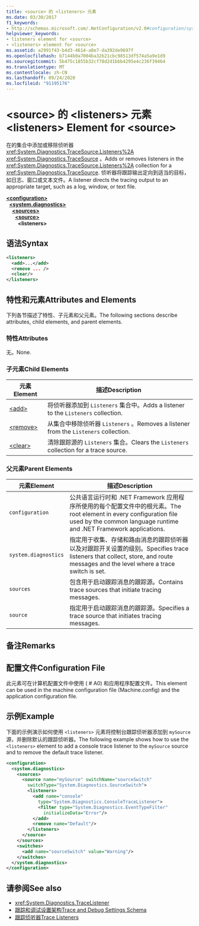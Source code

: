 ```yaml
---
title: <source> 的 <listeners> 元素
ms.date: 03/30/2017
f1_keywords:
- http://schemas.microsoft.com/.NetConfiguration/v2.0#configuration/system.diagnostics/sources/source/listeners
helpviewer_keywords:
- listeners element for <source>
- <listeners> element for <source>
ms.assetid: a2991f43-b4d3-4614-a8e7-da392de9697f
ms.openlocfilehash: b7144b0a7004ba32b21cbc98513df574a5a9e1d9
ms.sourcegitcommit: 5b475c1855b32cf78d2d1bbb4295e4c236f39464
ms.translationtype: MT
ms.contentlocale: zh-CN
ms.lasthandoff: 09/24/2020
ms.locfileid: "91195176"
---
```

# <a name="listeners-element-for-source"></a><span data-ttu-id="887a6-102">\<source> 的 \<listeners> 元素</span><span class="sxs-lookup"><span data-stu-id="887a6-102">\<listeners> Element for \<source></span></span>

<span data-ttu-id="887a6-103">在的集合中添加或移除侦听器 <xref:System.Diagnostics.TraceSource.Listeners%2A> <xref:System.Diagnostics.TraceSource> 。</span><span class="sxs-lookup"><span data-stu-id="887a6-103">Adds or removes listeners in the <xref:System.Diagnostics.TraceSource.Listeners%2A> collection for a <xref:System.Diagnostics.TraceSource>.</span></span> <span data-ttu-id="887a6-104">侦听器将跟踪输出定向到适当的目标，如日志、窗口或文本文件。</span><span class="sxs-lookup"><span data-stu-id="887a6-104">A listener directs the tracing output to an appropriate target, such as a log, window, or text file.</span></span>  
  
[**\<configuration>**](../configuration-element.md)  
&nbsp;&nbsp;[**\<system.diagnostics>**](system-diagnostics-element.md)  
&nbsp;&nbsp;&nbsp;&nbsp;[**\<sources>**](sources-element.md)  
&nbsp;&nbsp;&nbsp;&nbsp;&nbsp;&nbsp;[**\<source>**](source-element.md)  
&nbsp;&nbsp;&nbsp;&nbsp;&nbsp;&nbsp;&nbsp;&nbsp;**\<listeners>**  
  
## <a name="syntax"></a><span data-ttu-id="887a6-105">语法</span><span class="sxs-lookup"><span data-stu-id="887a6-105">Syntax</span></span>  
  
```xml  
<listeners>
  <add>...</add>  
  <remove ... />  
  <clear/>  
</listeners>  
```  
  
## <a name="attributes-and-elements"></a><span data-ttu-id="887a6-106">特性和元素</span><span class="sxs-lookup"><span data-stu-id="887a6-106">Attributes and Elements</span></span>  

 <span data-ttu-id="887a6-107">下列各节描述了特性、子元素和父元素。</span><span class="sxs-lookup"><span data-stu-id="887a6-107">The following sections describe attributes, child elements, and parent elements.</span></span>  
  
### <a name="attributes"></a><span data-ttu-id="887a6-108">特性</span><span class="sxs-lookup"><span data-stu-id="887a6-108">Attributes</span></span>  

 <span data-ttu-id="887a6-109">无。</span><span class="sxs-lookup"><span data-stu-id="887a6-109">None.</span></span>  
  
### <a name="child-elements"></a><span data-ttu-id="887a6-110">子元素</span><span class="sxs-lookup"><span data-stu-id="887a6-110">Child Elements</span></span>  
  
|<span data-ttu-id="887a6-111">元素</span><span class="sxs-lookup"><span data-stu-id="887a6-111">Element</span></span>|<span data-ttu-id="887a6-112">描述</span><span class="sxs-lookup"><span data-stu-id="887a6-112">Description</span></span>|  
|-------------|-----------------|  
|[\<add>](add-element-for-listeners-for-source.md)|<span data-ttu-id="887a6-113">将侦听器添加到 `Listeners` 集合中。</span><span class="sxs-lookup"><span data-stu-id="887a6-113">Adds a listener to the `Listeners` collection.</span></span>|  
|[\<remove>](remove-element-for-listeners-for-source.md)|<span data-ttu-id="887a6-114">从集合中移除侦听器 `Listeners` 。</span><span class="sxs-lookup"><span data-stu-id="887a6-114">Removes a listener from the `Listeners` collection.</span></span>|  
|[\<clear>](clear-element-for-listeners-for-source.md)|<span data-ttu-id="887a6-115">清除跟踪源的 `Listeners` 集合。</span><span class="sxs-lookup"><span data-stu-id="887a6-115">Clears the `Listeners` collection for a trace source.</span></span>|  
  
### <a name="parent-elements"></a><span data-ttu-id="887a6-116">父元素</span><span class="sxs-lookup"><span data-stu-id="887a6-116">Parent Elements</span></span>  
  
|<span data-ttu-id="887a6-117">元素</span><span class="sxs-lookup"><span data-stu-id="887a6-117">Element</span></span>|<span data-ttu-id="887a6-118">描述</span><span class="sxs-lookup"><span data-stu-id="887a6-118">Description</span></span>|  
|-------------|-----------------|  
|`configuration`|<span data-ttu-id="887a6-119">公共语言运行时和 .NET Framework 应用程序所使用的每个配置文件中的根元素。</span><span class="sxs-lookup"><span data-stu-id="887a6-119">The root element in every configuration file used by the common language runtime and .NET Framework applications.</span></span>|  
|`system.diagnostics`|<span data-ttu-id="887a6-120">指定用于收集、存储和路由消息的跟踪侦听器以及对跟踪开关设置的级别。</span><span class="sxs-lookup"><span data-stu-id="887a6-120">Specifies trace listeners that collect, store, and route messages and the level where a trace switch is set.</span></span>|  
|`sources`|<span data-ttu-id="887a6-121">包含用于启动跟踪消息的跟踪源。</span><span class="sxs-lookup"><span data-stu-id="887a6-121">Contains trace sources that initiate tracing messages.</span></span>|  
|`source`|<span data-ttu-id="887a6-122">指定用于启动跟踪消息的跟踪源。</span><span class="sxs-lookup"><span data-stu-id="887a6-122">Specifies a trace source that initiates tracing messages.</span></span>|  
  
## <a name="remarks"></a><span data-ttu-id="887a6-123">备注</span><span class="sxs-lookup"><span data-stu-id="887a6-123">Remarks</span></span>  
  
## <a name="configuration-file"></a><span data-ttu-id="887a6-124">配置文件</span><span class="sxs-lookup"><span data-stu-id="887a6-124">Configuration File</span></span>  

 <span data-ttu-id="887a6-125">此元素可在计算机配置文件中使用 ( # A0) 和应用程序配置文件。</span><span class="sxs-lookup"><span data-stu-id="887a6-125">This element can be used in the machine configuration file (Machine.config) and the application configuration file.</span></span>  
  
## <a name="example"></a><span data-ttu-id="887a6-126">示例</span><span class="sxs-lookup"><span data-stu-id="887a6-126">Example</span></span>  

 <span data-ttu-id="887a6-127">下面的示例演示如何使用 `<listeners>` 元素将控制台跟踪侦听器添加到 `mySource` 源，并删除默认的跟踪侦听器。</span><span class="sxs-lookup"><span data-stu-id="887a6-127">The following example shows how to use the `<listeners>` element to add a console trace listener to the `mySource` source and to remove the default trace listener.</span></span>  
  
```xml  
<configuration>  
  <system.diagnostics>  
    <sources>  
      <source name="mySource" switchName="sourceSwitch"
        switchType="System.Diagnostics.SourceSwitch">  
        <listeners>  
          <add name="console"
            type="System.Diagnostics.ConsoleTraceListener">  
            <filter type="System.Diagnostics.EventTypeFilter"
              initializeData="Error"/>  
          </add>  
          <remove name="Default"/>  
        </listeners>  
      </source>  
    </sources>  
    <switches>  
      <add name="sourceSwitch" value="Warning"/>  
    </switches>  
  </system.diagnostics>  
</configuration>  
```  
  
## <a name="see-also"></a><span data-ttu-id="887a6-128">请参阅</span><span class="sxs-lookup"><span data-stu-id="887a6-128">See also</span></span>

- <xref:System.Diagnostics.TraceListener>
- [<span data-ttu-id="887a6-129">跟踪和调试设置架构</span><span class="sxs-lookup"><span data-stu-id="887a6-129">Trace and Debug Settings Schema</span></span>](index.md)
- [<span data-ttu-id="887a6-130">跟踪侦听器</span><span class="sxs-lookup"><span data-stu-id="887a6-130">Trace Listeners</span></span>](../../../debug-trace-profile/trace-listeners.md)
